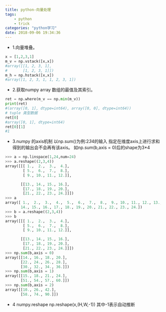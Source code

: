 ```yaml
---
title: python-向量处理
tags: 
	- python
	- trick
categories: "python学习"
date: 2018-09-06 19:34:36
---
```


- 1.向量堆叠。
```python {.line-numbers}
x = [1,2,3,1]
m_v = np.vstack([x,x])
#array([[1, 2, 3, 1],
#       [1, 2, 3, 1]])
m_h = np.hstack([x,x])
#array([1, 2, 3, 1, 1, 2, 3, 1])
```

- 2.获取numpy array 数组的最值及其索引。
```python {.line-numbers}
ret = np.where(m_v == np.min(m_v))
print(ret)
#(array([0, 1], dtype=int64), array([0, 0], dtype=int64))  
# tuple 类型数据
ret[0]
#array([0, 1], dtype=int64)
ret[0][1]
#1
```
- 3.numpy 的axis机制
以np.sum()为例:2*3*4的输入 指定在维度axis上进行求和 得到的输出会不会再有该axis。
如np.sum(b,axis = 0)后的shape为3*4
``` python {.line-numbers}
>>> a = np.linspace(1,24,num=24)
>>> a.reshape((2,3,4))
array([[[ 1.,  2.,  3.,  4.],
        [ 5.,  6.,  7.,  8.],
        [ 9., 10., 11., 12.]],

       [[13., 14., 15., 16.],
        [17., 18., 19., 20.],
        [21., 22., 23., 24.]]])
>>> a
array([ 1.,  2.,  3.,  4.,  5.,  6.,  7.,  8.,  9., 10., 11., 12., 13.,
       14., 15., 16., 17., 18., 19., 20., 21., 22., 23., 24.])
>>> b = a.reshape((2,3,4))
>>> b
array([[[ 1.,  2.,  3.,  4.],
        [ 5.,  6.,  7.,  8.],
        [ 9., 10., 11., 12.]],

       [[13., 14., 15., 16.],
        [17., 18., 19., 20.],
        [21., 22., 23., 24.]]])
>>> np.sum(b,axis = 0)
array([[14., 16., 18., 20.],
       [22., 24., 26., 28.],
       [30., 32., 34., 36.]])
>>> np.sum(b,axis = 1)
array([[15., 18., 21., 24.],
       [51., 54., 57., 60.]])
>>> np.sum(b,axis = 2)
array([[10., 26., 42.],
       [58., 74., 90.]])
```
- 4 numpy.reshape
np.reshape(x,(H,W,-1))
其中-1表示自动推断
